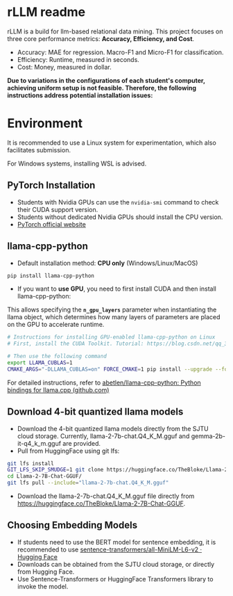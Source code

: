 # rLLM readme

rLLM is a build for llm-based relational data mining. This project focuses on three core performance metrics: **Accuracy, Efficiency, and Cost**.

- Accuracy: MAE for regression. Macro-F1 and Micro-F1 for classification.
- Efficiency: Runtime, measured in seconds.
- Cost: Money, measured in dollar.

**Due to variations in the configurations of each student's computer, achieving uniform setup is not feasible. Therefore, the following instructions address potential installation issues:**

# Environment

It is recommended to use a Linux system for experimentation, which also facilitates submission.

For Windows systems, installing WSL is advised.

## PyTorch Installation

- Students with Nvidia GPUs can use the `nvidia-smi` command to check their CUDA support version.
- Students without dedicated Nvidia GPUs should install the CPU version.
- [PyTorch official website](https://pytorch.org/)

## llama-cpp-python

- Default installation method: **CPU only** (Windows/Linux/MacOS)

```bash
pip install llama-cpp-python
```

- If you want to **use GPU**, you need to first install CUDA and then install llama-cpp-python:

This allows specifying the **`n_gpu_layers`** parameter when instantiating the llama object, which determines how many layers of parameters are placed on the GPU to accelerate runtime.

```bash
# Instructions for installing GPU-enabled llama-cpp-python on Linux
# First, install the CUDA Toolkit. Tutorial: https://blog.csdn.net/qq_32033383/article/details/135015041. CUDNN installation is not necessary.

# Then use the following command
export LLAMA_CUBLAS=1
CMAKE_ARGS="-DLLAMA_CUBLAS=on" FORCE_CMAKE=1 pip install --upgrade --force-reinstall llama-cpp-python --no-cache-dir
```

For detailed instructions, refer to [abetlen/llama-cpp-python: Python bindings for llama.cpp (github.com)](https://github.com/abetlen/llama-cpp-python)

## Download 4-bit quantized llama models

- Download the 4-bit quantized llama models directly from the SJTU cloud storage. Currently, llama-2-7b-chat.Q4_K_M.gguf and gemma-2b-it-q4_k_m.gguf are provided.
- Pull from HuggingFace using git lfs:

```bash
git lfs install
GIT_LFS_SKIP_SMUDGE=1 git clone https://huggingface.co/TheBloke/Llama-2-7B-Chat-GGUF
cd Llama-2-7B-Chat-GGUF/
git lfs pull --include="llama-2-7b-chat.Q4_K_M.gguf"
```

- Download the llama-2-7b-chat.Q4_K_M.gguf file directly from https://huggingface.co/TheBloke/Llama-2-7B-Chat-GGUF.

## Choosing Embedding Models

- If students need to use the BERT model for sentence embedding, it is recommended to use [sentence-transformers/all-MiniLM-L6-v2 · Hugging Face](https://huggingface.co/sentence-transformers/all-MiniLM-L6-v2)
- Downloads can be obtained from the SJTU cloud storage, or directly from Hugging Face.
- Use Sentence-Transformers or HuggingFace Transformers library to invoke the model.
